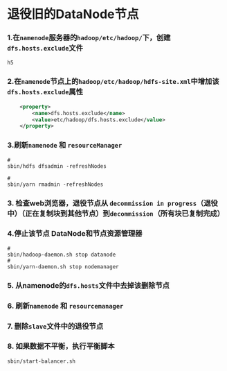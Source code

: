 # 退役旧的DataNode节点

### 1.在`namenode`服务器的`hadoop/etc/hadoop/`下，创建`dfs.hosts.exclude`文件
```
h5
```

### 2.在`namenode`节点上的`hadoop/etc/hadoop/hdfs-site.xml`中增加该`dfs.hosts.exclude`属性
```xml
    <property>
        <name>dfs.hosts.exclude</name>
        <value>etc/hadoop/dfs.hosts.exclude</value>
    </property>
```
### 3.刷新`namenode` 和 `resourceManager`
```shell
#
sbin/hdfs dfsadmin -refreshNodes

#
sbin/yarn rmadmin -refreshNodes

```

### 3. 检查web浏览器，退役节点从 `decommission in progress`（退役中）（正在复制块到其他节点）到`decommission`（所有块已复制完成）

### 4.停止该节点 DataNode和节点资源管理器
```shell
#
sbin/hadoop-daemon.sh stop datanode 
#
sbin/yarn-daemon.sh stop nodemanager 
```

### 5. 从namenode的`dfs.hosts`文件中去掉该删除节点

### 6. 刷新`namenode` 和 `resourcemanager`

### 7. 删除`slave`文件中的退役节点

### 8. 如果数据不平衡，执行平衡脚本
```shell
sbin/start-balancer.sh 
```








